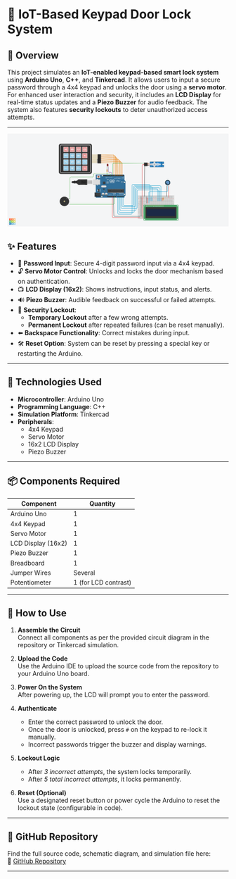 # 🔐 IoT-Based Keypad Door Lock System

## 📌 Overview
This project simulates an **IoT-enabled keypad-based smart lock system** using **Arduino Uno**, **C++**, and **Tinkercad**. It allows users to input a secure password through a 4x4 keypad and unlocks the door using a **servo motor**. For enhanced user interaction and security, it includes an **LCD Display** for real-time status updates and a **Piezo Buzzer** for audio feedback. The system also features **security lockouts** to deter unauthorized access attempts.

---
![System Circuit Diagram](Door-Code-Unit.png)


## ✨ Features
- 🔢 **Password Input**: Secure 4-digit password input via a 4x4 keypad.
- 🔓 **Servo Motor Control**: Unlocks and locks the door mechanism based on authentication.
- 📺 **LCD Display (16x2)**: Shows instructions, input status, and alerts.
- 🔊 **Piezo Buzzer**: Audible feedback on successful or failed attempts.
- 🔐 **Security Lockout**: 
  - **Temporary Lockout** after a few wrong attempts.
  - **Permanent Lockout** after repeated failures (can be reset manually).
- ⬅️ **Backspace Functionality**: Correct mistakes during input.
- 🛠️ **Reset Option**: System can be reset by pressing a special key or restarting the Arduino.

---

## 🧰 Technologies Used
- **Microcontroller**: Arduino Uno
- **Programming Language**: C++
- **Simulation Platform**: Tinkercad
- **Peripherals**:
  - 4x4 Keypad
  - Servo Motor
  - 16x2 LCD Display
  - Piezo Buzzer

---

## 📦 Components Required
| Component         | Quantity |
|------------------|----------|
| Arduino Uno       | 1        |
| 4x4 Keypad        | 1        |
| Servo Motor       | 1        |
| LCD Display (16x2)| 1        |
| Piezo Buzzer      | 1        |
| Breadboard        | 1        |
| Jumper Wires      | Several  |
| Potentiometer     | 1 (for LCD contrast) |

---

## 🚀 How to Use
1. **Assemble the Circuit**  
   Connect all components as per the provided circuit diagram in the repository or Tinkercad simulation.

2. **Upload the Code**  
   Use the Arduino IDE to upload the source code from the repository to your Arduino Uno board.

3. **Power On the System**  
   After powering up, the LCD will prompt you to enter the password.

4. **Authenticate**  
   - Enter the correct password to unlock the door.  
   - Once the door is unlocked, press `#` on the keypad to re-lock it manually.  
   - Incorrect passwords trigger the buzzer and display warnings.

5. **Lockout Logic**  
   - After _3 incorrect attempts_, the system locks temporarily.
   - After _5 total incorrect attempts_, it locks permanently.

6. **Reset (Optional)**  
   Use a designated reset button or power cycle the Arduino to reset the lockout state (configurable in code).

---

## 📂 GitHub Repository
Find the full source code, schematic diagram, and simulation file here:  
🔗 [GitHub Repository](https://github.com/Thusaniv/IoTDoorlock/)

---


